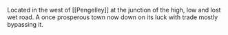 Located in the west of [[Pengelley]] at the junction of the high, low and lost wet road.  A once prosperous town now down on its luck with trade mostly bypassing it.
